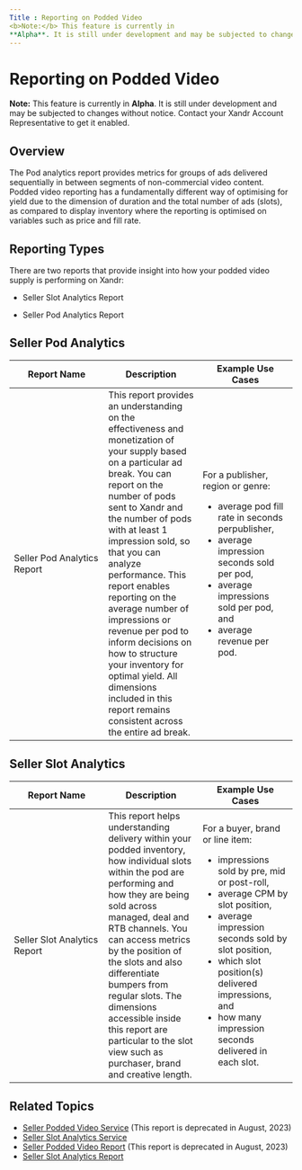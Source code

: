 ```yaml
---
Title : Reporting on Podded Video
<b>Note:</b> This feature is currently in
**Alpha**. It is still under development and may be subjected to changes
---
```



# Reporting on Podded Video





<b>Note:</b> This feature is currently in
**Alpha**. It is still under development and may be subjected to changes
without notice. Contact your Xandr Account Representative to get it
enabled.



>

## Overview

The Pod analytics report provides metrics for groups of ads delivered
sequentially in between segments of non-commercial video content. Podded
video reporting has a fundamentally different way of optimising for
yield due to the dimension of duration and the total number of ads
(slots), as compared to display inventory where the reporting is
optimised on variables such as price and fill rate.



>

## Reporting Types

There are two reports that provide insight into how your podded video
supply is performing on Xandr:

- Seller Slot Analytics Report

- Seller Pod Analytics Report



>

## Seller Pod Analytics

>

<table
id="reporting-on-podded-video-overview__table-b4582b32-6ffa-47eb-8058-1b9fd35b062f"
class="table frame-all" style="width:100%;">
<colgroup>
<col style="width: 33%" />
<col style="width: 33%" />
<col style="width: 33%" />
</colgroup>
<thead class="thead">
<tr class="header row">
<th
id="reporting-on-podded-video-overview__table-b4582b32-6ffa-47eb-8058-1b9fd35b062f__entry__1"
class="entry colsep-1 rowsep-1">Report Name</th>
<th
id="reporting-on-podded-video-overview__table-b4582b32-6ffa-47eb-8058-1b9fd35b062f__entry__2"
class="entry colsep-1 rowsep-1">Description</th>
<th
id="reporting-on-podded-video-overview__table-b4582b32-6ffa-47eb-8058-1b9fd35b062f__entry__3"
class="entry colsep-1 rowsep-1">Example Use Cases</th>
</tr>
</thead>
<tbody class="tbody">
<tr class="odd row">
<td class="entry colsep-1 rowsep-1"
headers="reporting-on-podded-video-overview__table-b4582b32-6ffa-47eb-8058-1b9fd35b062f__entry__1">Seller
Pod Analytics Report</td>
<td class="entry colsep-1 rowsep-1"
headers="reporting-on-podded-video-overview__table-b4582b32-6ffa-47eb-8058-1b9fd35b062f__entry__2">This
report provides an understanding on the effectiveness and monetization
of your supply based on a particular ad break. You can report on the
number of pods sent to Xandr and the number of pods with at least 1
impression sold, so that you can analyze performance. This report
enables reporting on the average number of impressions or revenue per
pod to inform decisions on how to structure your inventory for optimal
yield. All dimensions included in this report remains consistent across
the entire ad break.</td>
<td class="entry colsep-1 rowsep-1"
headers="reporting-on-podded-video-overview__table-b4582b32-6ffa-47eb-8058-1b9fd35b062f__entry__3"><p>For
a publisher, region or genre:</p>
<ul>
<li>average pod fill rate in seconds perpublisher,</li>
<li>average impression seconds sold per pod,</li>
<li>average impressions sold per pod, and</li>
<li>average revenue per pod.</li>
</ul></td>
</tr>
</tbody>
</table>





>

## Seller Slot Analytics

>

<table
id="reporting-on-podded-video-overview__table-cbdd458f-e563-406c-a3c2-6a82ad1b7e7d"
class="table frame-all" style="width:100%;">
<colgroup>
<col style="width: 33%" />
<col style="width: 33%" />
<col style="width: 33%" />
</colgroup>
<thead class="thead">
<tr class="header row">
<th
id="reporting-on-podded-video-overview__table-cbdd458f-e563-406c-a3c2-6a82ad1b7e7d__entry__1"
class="entry colsep-1 rowsep-1">Report Name</th>
<th
id="reporting-on-podded-video-overview__table-cbdd458f-e563-406c-a3c2-6a82ad1b7e7d__entry__2"
class="entry colsep-1 rowsep-1">Description</th>
<th
id="reporting-on-podded-video-overview__table-cbdd458f-e563-406c-a3c2-6a82ad1b7e7d__entry__3"
class="entry colsep-1 rowsep-1">Example Use Cases</th>
</tr>
</thead>
<tbody class="tbody">
<tr class="odd row">
<td class="entry colsep-1 rowsep-1"
headers="reporting-on-podded-video-overview__table-cbdd458f-e563-406c-a3c2-6a82ad1b7e7d__entry__1">Seller
Slot Analytics Report</td>
<td class="entry colsep-1 rowsep-1"
headers="reporting-on-podded-video-overview__table-cbdd458f-e563-406c-a3c2-6a82ad1b7e7d__entry__2">This
report helps understanding delivery within your podded inventory, how
individual slots within the pod are performing and how they are being
sold across managed, deal and RTB channels. You can access metrics by
the position of the slots and also differentiate bumpers from regular
slots. The dimensions accessible inside this report are particular to
the slot view such as purchaser, brand and creative length.</td>
<td class="entry colsep-1 rowsep-1"
headers="reporting-on-podded-video-overview__table-cbdd458f-e563-406c-a3c2-6a82ad1b7e7d__entry__3"><p>For
a buyer, brand or line item:</p>
<ul>
<li>impressions sold by pre, mid or post-roll,</li>
<li>average CPM by slot position,</li>
<li>average impression seconds sold by slot position,</li>
<li>which slot position(s) delivered impressions, and</li>
<li>how many impression seconds delivered in each slot.</li>
</ul></td>
</tr>
</tbody>
</table>





>

## Related Topics

- <a
  href="xandr-api/seller-podded-video-report.md"
  class="xref" target="_blank">Seller Podded Video Service</a> (This
  report is deprecated in August, 2023)
- <a
  href="xandr-api/seller-slot-analytics-report.md"
  class="xref" target="_blank">Seller Slot Analytics Service</a>
- <a href="seller-podded-video-report.md" class="xref">Seller Podded
  Video Report</a> (This report is deprecated in August, 2023)
- <a href="seller-slot-analytics-report.md" class="xref">Seller Slot
  Analytics Report</a>






